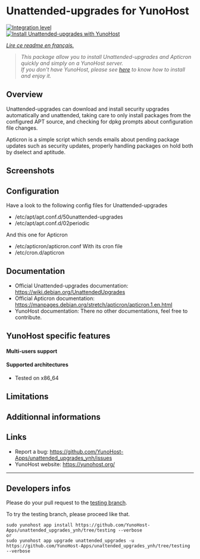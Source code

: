 # Unattended-upgrades for YunoHost

[![Integration level](https://dash.yunohost.org/integration/unattended_upgrades.svg)](https://ci-apps.yunohost.org/jenkins/job/unattended_upgrades%20%28Community%29/lastBuild/consoleFull)  
[![Install Unattended-upgrades with YunoHost](https://install-app.yunohost.org/install-with-yunohost.png)](https://install-app.yunohost.org/?app=unattended_upgrades)

*[Lire ce readme en français.](./README_fr.md)*

> *This package allow you to install Unattended-upgrades and Apticron quickly and simply on a YunoHost server.  
If you don't have YunoHost, please see [here](https://yunohost.org/#/install) to know how to install and enjoy it.*

## Overview

Unattended-upgrades can download and install security upgrades automatically and unattended, taking care to only install packages from the configured APT source, and checking for dpkg prompts about configuration file changes.

Apticron is a simple script which sends emails about pending package updates such as security updates, properly handling packages on hold both by dselect and aptitude.

## Screenshots

## Configuration

Have a look to the following config files for Unattended-upgrades
 * /etc/apt/apt.conf.d/50unattended-upgrades
 * /etc/apt/apt.conf.d/02periodic

And this one for Apticron
 * /etc/apticron/apticron.conf
With its cron file
 * /etc/cron.d/apticron

## Documentation

 * Official Unattended-upgrades documentation: https://wiki.debian.org/UnattendedUpgrades
 * Official Apticron documentation: https://manpages.debian.org/stretch/apticron/apticron.1.en.html
 * YunoHost documentation: There no other documentations, feel free to contribute.

## YunoHost specific features

#### Multi-users support

#### Supported architectures

* Tested on x86_64

## Limitations

## Additionnal informations

## Links

 * Report a bug: https://github.com/YunoHost-Apps/unattended_upgrades_ynh/issues
 * YunoHost website: https://yunohost.org/

---

Developers infos
----------------

Please do your pull request to the [testing branch](https://github.com/YunoHost-Apps/unattended_upgrades_ynh/tree/testing).

To try the testing branch, please proceed like that.
```
sudo yunohost app install https://github.com/YunoHost-Apps/unattended_upgrades_ynh/tree/testing --verbose
or
sudo yunohost app upgrade unattended_upgrades -u https://github.com/YunoHost-Apps/unattended_upgrades_ynh/tree/testing --verbose
```
